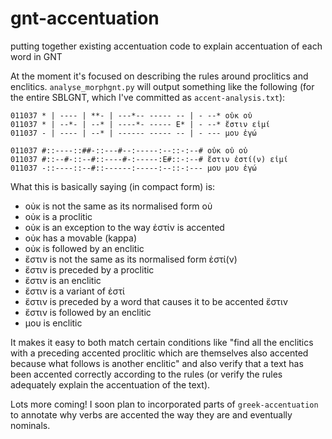 # gnt-accentuation

putting together existing accentuation code to explain accentuation of each word in GNT

At the moment it's focused on describing the rules around proclitics and enclitics. `analyse_morphgnt.py` will output something like the following (for the entire SBLGNT, which I've committed as `accent-analysis.txt`):

```
011037 * | ---- | **- | ---*-- ----- -- | - --* οὐκ οὐ
011037 * | --*- | --* | ----*- ----- E* | - --* ἔστιν εἰμί
011037 - | ---- | --* | ------ ----- -- | - --- μου ἐγώ
```

```
011037 #::----::##-::---#--:-----:--::-:--# οὐκ οὐ οὐ
011037 #::--#-::--#::----#-:-----:E#::-:--# ἔστιν ἐστί(ν) εἰμί
011037 -::----::--#::------:-----:--::-:--- μου μου ἐγώ
```

What this is basically saying (in compact form) is:

- οὐκ is not the same as its normalised form οὐ
- οὐκ is a proclitic
- οὐκ is an exception to the way ἐστίν is accented
- οὐκ has a movable (kappa)
- οὐκ is followed by an enclitic
- ἔστιν is not the same as its normalised form ἐστί(ν)
- ἔστιν is preceded by a proclitic
- ἔστιν is an enclitic
- ἔστιν is a variant of ἐστί
- ἔστιν is preceded by a word that causes it to be accented ἔστιν
- ἔστιν is followed by an enclitic
- μου is enclitic

It makes it easy to both match certain conditions like "find all the enclitics with a preceding accented proclitic which are themselves also accented because what follows is another enclitic" and also verify that a text has been accented correctly according to the rules (or verify the rules adequately explain the accentuation of the text).

Lots more coming! I soon plan to incorporated parts of `greek-accentuation` to annotate why verbs are accented the way they are and eventually nominals.
